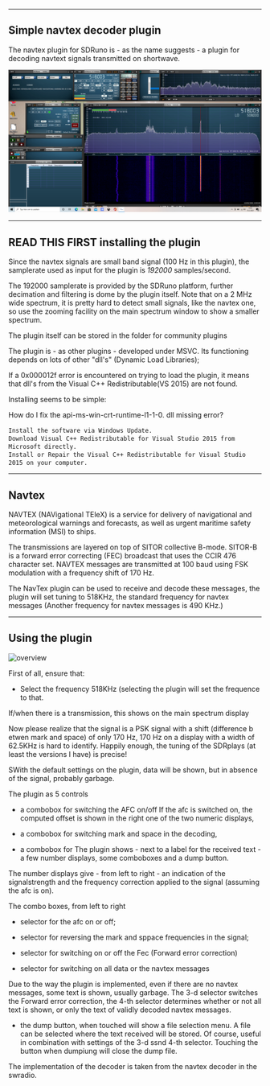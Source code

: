 -----------------------------------------------------------------
Simple navtex decoder plugin
-----------------------------------------------------------------

The navtex plugin for SDRuno is - as the name suggests - a plugin for
decoding navtext signals transmitted on shortwave.

![overview](/navtex-example.png?raw=true)

-----------------------------------------------------------------------------
  READ THIS FIRST installing the plugin
-----------------------------------------------------------------------------

Since the navtex signals are small band signal (100 Hz in this plugin),
the samplerate used as input for the plugin is *192000* samples/second.

The 192000 samplerate is provided by the SDRuno platform, further
decimation and filtering is dome by the plugin itself.
Note that on a 2 MHz wide spectrum, it is pretty hard to detect small
signals, like the navtex one, so use the zooming facility on the
main spectrum window to show a smaller spectrum.

The plugin itself can be stored in the folder for community plugins

The plugin is - as other plugins - developed under MSVC. Its functioning
depends on lots of other "dll's" (Dynamic Load Libraries);

If a 0x000012f error is encountered on trying to load the plugin,
it means that dll's from the Visual C++ Redistributable(VS 2015) are
not found.

Installing seems to be simple:

How do I fix the api-ms-win-crt-runtime-l1-1-0. dll missing error?

    Install the software via Windows Update.
    Download Visual C++ Redistributable for Visual Studio 2015 from Microsoft directly.
    Install or Repair the Visual C++ Redistributable for Visual Studio 2015 on your computer.

-----------------------------------------------------------------------
Navtex
-----------------------------------------------------------------------

NAVTEX (NAVigational TEleX) is a service for delivery of navigational and meteorological warnings and forecasts, as well as urgent maritime safety information (MSI) to ships. 

The transmissions are layered on top of SITOR collective B-mode. SITOR-B is a forward error correcting (FEC) broadcast that uses the CCIR 476 character set. NAVTEX messages are transmitted at 100 baud using FSK modulation with a frequency shift of 170 Hz.

The NavTex plugin can be used to receive and decode these messages,
the plugin will set tuning to 518KHz, the standard frequency for 
navtex messages (Another frequency for navtex messages is 490 KHz.)

-------------------------------------------------------------------------
Using the plugin
-------------------------------------------------------------------------

![overview](/navtex-plugin.png?raw=true)

First of all, ensure that:

 * Select the frequency 518KHz (selecting the plugin will set the frequence
to that.

If/when there is a transmission, this shows on the main spectrum display

Now please realize that the signal is a PSK signal with a shift (difference
b etwen mark and space) of only 170 Hz, 170 Hz on a display with a width of
62.5KHz is hard to identify. Happily enough, the tuning of the SDRplays (at least the versions I have) is precise!

SWith the default settings on the plugin, data will be shown, but in absence
of the signal, probably garbage.

The plugin as 5 controls

 * a combobox for switching the AFC on/off
   If the afc is switched on, the computed offset is shown in the right one of
the two numeric displays,

 * a combobox for switching mark and space in the decoding,

 * a combobox for 
The plugin shows - next to a label for the received text - a few
number displays, some comboboxes and a dump button.

The number displays give - from left to right - an indication of the
signalstrength and the frequency correction applied to the signal (assuming
the afc is on).

The combo boxes, from  left to right

 * selector for the afc on or off;

 * selector for reversing the mark and sppace frequencies in the signal;

 * selector for switching on or off the Fec (Forward error correction)

 * selector for switching on all data or the navtex messages

Due to the way the plugin is implemented, even if there are no navtex
messages, some text is shown, usually garbage.
The 3-d selector switches the Forward error correction, the 4-th selector
determines whether or not all text is shown, or only the text of validly
decoded navtex messages.

 * the dump button, when touched will show a file selection menu. A file can be selected where the text received will be stored. Of course, useful in
combination with settings of the 3-d ssnd 4-th selector.
Touching the button when dumpiung will close the dump file.

The implementation of the decoder is taken from the navtex decoder
in the swradio.
